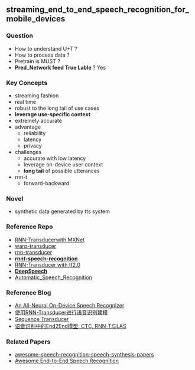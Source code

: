 ## streaming_end_to_end_speech_recognition_for_mobile_devices
### Question
- How to understand U+T ?
- How to process data ?
- Pretrain is MUST ?
- **Pred_Network feed True Lable** ? Yes

### Key Concepts
- streaming fashion
- real time
- robust to the long tail of use cases
- **leverage use-specific context**
- extremely accurate
- advantage
    - reliability
    - latency
    - privacy
- challenges
    - accurate with low latency
    - leverage on-device user context
    - **long tail** of possible utterances
- rnn-t
    - forward-backward


### Novel
- synthetic data generated by tts system


### Reference Repo
- [RNN-Transducerwith MXNet][1]
- [warp-transducer][2]
- [rnn-transducer][3]
- [**rnnt-speech-recognition**][4]
- [RNN-Transducer with tf2.0][5]
- [**DeepSpeech**][9]
- [Automatic_Speech_Recognition][10]


### Reference Blog
- [An All-Neural On-Device Speech Recognizer][6]
- [使用RNN-Transducer进行语音识别建模][11]
- [Sequence Transducer][12]
- [语音识别中的End2End模型: CTC, RNN-T与LAS][13]


### Related Papers
- [awesome-speech-recognition-speech-synthesis-papers][7]
- [Awesome End-to-End Speech Recognition][8]


[1]:https://github.com/HawkAaron/RNN-Transducer/
[2]:https://github.com/HawkAaron/warp-transducer
[3]:https://github.com/ZhengkunTian/rnn-transducer
[4]:https://github.com/noahchalifour/rnnt-speech-recognition
[5]:https://github.com/mejanvijay/RNN-Transducer
[6]:https://ai.googleblog.com/2019/03/an-all-neural-on-device-speech.html
[7]:https://github.com/zzw922cn/awesome-speech-recognition-speech-synthesis-papers
[8]:https://github.com/charlesliucn/awesome-end2end-speech-recognition
[9]:https://github.com/mozilla/DeepSpeech
[10]:https://github.com/zzw922cn/Automatic_Speech_Recognition
[11]:https://zhuanlan.zhihu.com/p/62050647
[12]:https://blog.csdn.net/JackyTintin/article/details/81251591
[13]:https://zhuanlan.zhihu.com/p/62836549